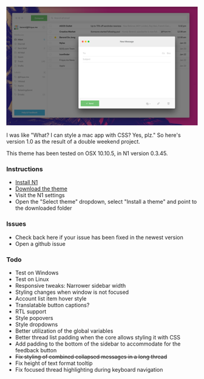 ![Preview 1](preview1@2x.png)

I was like "What? I can style a mac app with CSS? Yes, plz."
So here's version 1.0 as the result of a double weekend project.

This theme has been tested on OSX 10.10.5, in N1 version 0.3.45.

### Instructions
- [Install N1](https://www.nylas.com/n1)
- [Download the theme](https://github.com/Frique/N1-Berend/releases)
- Visit the N1 settings
- Open the "Select theme" dropdown, select "Install a theme" and point to the downloaded folder

### Issues
- Check back here if your issue has been fixed in the newest version
- Open a github issue

### Todo
- Test on Windows
- Test on Linux
- Responsive tweaks: Narrower sidebar width
- Styling changes when window is not focused
- Account list item hover style
- Translatable button captions?
- RTL support
- Style popovers
- Style dropdowns
- Better utilization of the global variables
- Better thread list padding when the core allows styling it with CSS
- Add padding to the bottom of the sidebar to accommodate for the feedback button
- ~~Fix styling of combined collapsed messages in a long thread~~
- Fix height of text format tooltip
- Fix focused thread highlighting during keyboard navigation
